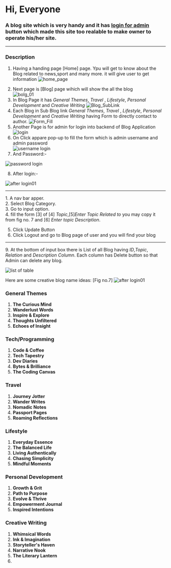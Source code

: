 <h1>Hi, Everyone</h1>
<h3>A blog site which is very handy and it has <u>login for admin</u> button which made this site too realable to make owner to operate his/her site.</h3>
<hr>

### Description

 
1.  Having a handing page [Home] page. Ypu will get to know about the Blog related to news,sport and many more. it will give user to get information
 ![home_page](https://github.com/user-attachments/assets/98e174b0-e2a8-486b-97ae-7efaf05ed4c3)
<!--  <img src=" https://github.com/user-attachments/assets/98e174b0-e2a8-486b-97ae-7efaf05ed4c3"/> -->
2. Next page is [Blog] page wihich will show the all the blog <br>
![bolg_01](https://github.com/user-attachments/assets/9340b7eb-1089-467f-9f4b-a2bde25fa5ef)
3. In Blog Page it has <i>  General Themes</i>, <i> Travel </i>, <i>  Lifestyle</i>, <i>Personal Development  </i> and <i>Creative Writing  </i> 
![Blog_SubLink](https://github.com/user-attachments/assets/2cc0238d-a7b0-410a-8f7a-45ed2c370580)
4. Each Blog in Sub Blog link  <i>  General Themes</i>, <i> Travel </i>, <i>  Lifestyle</i>, <i>Personal Development  </i> and <i>Creative Writing  </i>  having Form to directly contact to author.
![Form_Fill](https://github.com/user-attachments/assets/58b19353-fc6c-4c32-a6d2-8434664e6b56)
5. Another Page is for admin for login into backend of Blog Application<br>
![login ](https://github.com/user-attachments/assets/f17ea5eb-d8b4-409b-acf6-229c971445bd)<br>
6. On Click appare pop-up to fill the form which is admin username and admin password<br>
![username login](https://github.com/user-attachments/assets/4fc67768-ee86-41b0-a3d0-3297d24595f0)<br>
7. And Password:-
   
![password login](https://github.com/user-attachments/assets/48b3871c-2dc9-4fbc-93c7-88431eaedc01)

8. After login:- 

 ![after login01](https://github.com/user-attachments/assets/29fa2207-46f3-417e-9724-9630efe73445)

  <hr>
   1. A nav bar apper.<br>
   2. Select Blog Category.<br>
   3. Go to input option.<br>
   4. fill the form [3] of [4] <i>Topic</i>,[5]<i>Enter Topic Related to</i> you may copy it from fig no. 7 and [6] <i>Enter topic Description</i>. 

  5. Click Update Button
  6. Click Logout and go to Blog page of user and you will find your blog
   <hr>
9. At the bottom of input box there is List of all Blog having <i>ID</i>,<i>Topic</i>, <i>Relation</i> and <i>Description Column</i>. Each column has Delete button so that Admin can delete any blog. 

 ![list of table](https://github.com/user-attachments/assets/392b07c4-4a9a-4352-9b7e-0f04ad05ecff)
 
Here are some creative blog name ideas: [Fig no.7]
 ![after login01](https://github.com/user-attachments/assets/29fa2207-46f3-417e-9724-9630efe73445)
### General Themes

1. **The Curious Mind**
2. **Wanderlust Words**
3. **Inspire & Explore**
4. **Thoughts Unfiltered**
5. **Echoes of Insight**

### Tech/Programming

1. **Code & Coffee**
2. **Tech Tapestry**
3. **Dev Diaries**
4. **Bytes & Brilliance**
5. **The Coding Canvas**

### Travel

1. **Journey Jotter**
2. **Wander Writes**
3. **Nomadic Notes**
4. **Passport Pages**
5. **Roaming Reflections**

### Lifestyle

1. **Everyday Essence**
2. **The Balanced Life**
3. **Living Authentically**
4. **Chasing Simplicity**
5. **Mindful Moments**

### Personal Development

1. **Growth & Grit**
2. **Path to Purpose**
3. **Evolve & Thrive**
4. **Empowerment Journal**
5. **Inspired Intentions**

### Creative Writing

1. **Whimsical Words**
2. **Ink & Imagination**
3. **Storyteller's Haven**
4. **Narrative Nook**
5. **The Literary Lantern**
6. 

